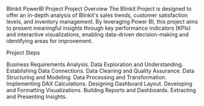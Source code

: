 Blinkit PowerBI Project
Project Overview
The Blinkit Project is designed to offer an in-depth analysis of Blinkit's sales trends, customer satisfaction levels, and inventory management. By leveraging Power BI, this project aims to present meaningful insights through key performance indicators (KPIs) and interactive visualizations, enabling data-driven decision-making and identifying areas for improvement.

Project Steps

Business Requirements Analysis.
Data Exploration and Understanding.
Establishing Data Connections.
Data Cleaning and Quality Assurance.
Data Structuring and Modeling.
Data Processing and Transformation.
Implementing DAX Calculations.
Designing Dashboard Layout.
Developing and Formatting Visualizations.
Building Reports and Dashboards.
Extracting and Presenting Insights.

